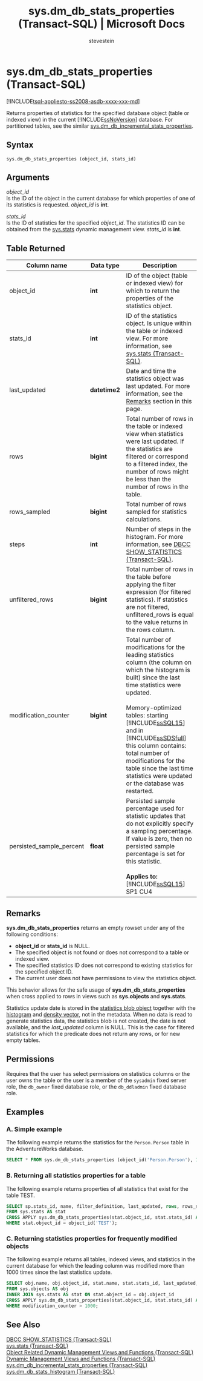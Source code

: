 ﻿---
title: "sys.dm_db_stats_properties (Transact-SQL) | Microsoft Docs"
ms.custom: ""
ms.date: "12/18/2017"
ms.prod: sql
ms.prod_service: "database-engine, sql-database"
ms.reviewer: ""
ms.suite: "sql"
ms.technology: system-objects
ms.tgt_pltfrm: ""
ms.topic: "language-reference"
f1_keywords: 
  - "sys.dm_db_stats_properties_TSQL"
  - "sys.dm_db_stats_properties"
  - "dm_db_stats_properties_TSQL"
  - "dm_db_stats_properties"
dev_langs: 
  - "TSQL"
helpviewer_keywords: 
  - "sys.dm_db_stats_properties"
ms.assetid: 8a54889d-e263-4881-9fcb-b1db410a9453
caps.latest.revision: 13
author: stevestein
ms.author: sstein
manager: craigg
monikerRange: "= azuresqldb-current || >= sql-server-2016 || = sqlallproducts-allversions"
---
# sys.dm_db_stats_properties (Transact-SQL)
[!INCLUDE[tsql-appliesto-ss2008-asdb-xxxx-xxx-md](../../includes/tsql-appliesto-ss2008-asdb-xxxx-xxx-md.md)]

  Returns properties of statistics for the specified database object (table or indexed view) in the current [!INCLUDE[ssNoVersion](../../includes/ssnoversion-md.md)] database. For partitioned tables, see the similar [sys.dm_db_incremental_stats_properties](../../relational-databases/system-dynamic-management-views/sys-dm-db-incremental-stats-properties-transact-sql.md). 
 
## Syntax  
  
```  
sys.dm_db_stats_properties (object_id, stats_id)  
```  
  
## Arguments  
 *object_id*  
 Is the ID of the object in the current database for which properties of one of its statistics is requested. *object_id* is **int**.  
  
 *stats_id*  
 Is the ID of statistics for the specified *object_id*. The statistics ID can be obtained from the [sys.stats](../../relational-databases/system-catalog-views/sys-stats-transact-sql.md) dynamic management view. *stats_id* is **int**.  
  
## Table Returned  
  
|Column name|Data type|Description|  
|-----------------|---------------|-----------------|  
|object_id|**int**|ID of the object (table or indexed view) for which to return the properties of the statistics object.|  
|stats_id|**int**|ID of the statistics object. Is unique within the table or indexed view. For more information, see [sys.stats &#40;Transact-SQL&#41;](../../relational-databases/system-catalog-views/sys-stats-transact-sql.md).|  
|last_updated|**datetime2**|Date and time the statistics object was last updated. For more information, see the [Remarks](#Remarks) section in this page.|  
|rows|**bigint**|Total number of rows in the table or indexed view when statistics were last updated. If the statistics are filtered or correspond to a filtered index, the number of rows might be less than the number of rows in the table.|  
|rows_sampled|**bigint**|Total number of rows sampled for statistics calculations.|  
|steps|**int**|Number of steps in the histogram. For more information, see [DBCC SHOW_STATISTICS &#40;Transact-SQL&#41;](../../t-sql/database-console-commands/dbcc-show-statistics-transact-sql.md).|  
|unfiltered_rows|**bigint**|Total number of rows in the table before applying the filter expression (for filtered statistics). If statistics are not filtered, unfiltered_rows is equal to the value returns in the rows column.|  
|modification_counter|**bigint**|Total number of modifications for the leading statistics column (the column on which the histogram is built) since the last time statistics were updated.<br /><br /> Memory-optimized tables: starting [!INCLUDE[ssSQL15](../../includes/sssql15-md.md)] and in [!INCLUDE[ssSDSfull](../../includes/sssdsfull-md.md)] this column contains: total number of modifications for the table since the last time statistics were updated or the database was restarted.|  
|persisted_sample_percent|**float**|Persisted sample percentage used for statistic updates that do not explicitly specify a sampling percentage. If value is zero, then no persisted sample percentage is set for this statistic.<br /><br /> **Applies to:** [!INCLUDE[ssSQL15](../../includes/sssql15-md.md)] SP1 CU4|  
  
## <a name="Remarks"></a> Remarks  
 **sys.dm_db_stats_properties** returns an empty rowset under any of the following conditions:  
  
-   **object_id** or **stats_id** is NULL.    
-   The specified object is not found or does not correspond to a table or indexed view.    
-   The specified statistics ID does not correspond to existing statistics for the specified object ID.    
-   The current user does not have permissions to view the statistics object.  
  
 This behavior allows for the safe usage of **sys.dm_db_stats_properties** when cross applied to rows in views such as **sys.objects** and **sys.stats**.  
 
Statistics update date is stored in the [statistics blob object](../../relational-databases/statistics/statistics.md#DefinitionQOStatistics) together with the [histogram](../../relational-databases/statistics/statistics.md#histogram) and [density vector](../../relational-databases/statistics/statistics.md#density), not in the metadata. When no data is read to generate statistics data, the statistics blob is not created, the date is not available, and the *last_updated* column is NULL. This is the case for filtered statistics for which the predicate does not return any rows, or for new empty tables.
  
## Permissions  
 Requires that the user has select permissions on statistics columns or the user owns the table or the user is a member of the `sysadmin` fixed server role, the `db_owner` fixed database role, or the `db_ddladmin` fixed database role.  
  
## Examples  

### A. Simple example
The following example returns the statistics for the `Person.Person` table in the AdventureWorks database.

```sql
SELECT * FROM sys.dm_db_stats_properties (object_id('Person.Person'), 1);
``` 
  
### B. Returning all statistics properties for a table  
 The following example returns properties of all statistics that exist for the table TEST.  
  
```sql  
SELECT sp.stats_id, name, filter_definition, last_updated, rows, rows_sampled, steps, unfiltered_rows, modification_counter   
FROM sys.stats AS stat   
CROSS APPLY sys.dm_db_stats_properties(stat.object_id, stat.stats_id) AS sp  
WHERE stat.object_id = object_id('TEST');  
```  
  
### C. Returning statistics properties for frequently modified objects  
 The following example returns all tables, indexed views, and statistics in the current database for which the leading column was modified more than 1000 times since the last statistics update.  
  
```sql  
SELECT obj.name, obj.object_id, stat.name, stat.stats_id, last_updated, modification_counter  
FROM sys.objects AS obj   
INNER JOIN sys.stats AS stat ON stat.object_id = obj.object_id  
CROSS APPLY sys.dm_db_stats_properties(stat.object_id, stat.stats_id) AS sp  
WHERE modification_counter > 1000;  
```  
  
## See Also  
 [DBCC SHOW_STATISTICS &#40;Transact-SQL&#41;](../../t-sql/database-console-commands/dbcc-show-statistics-transact-sql.md)   
 [sys.stats &#40;Transact-SQL&#41;](../../relational-databases/system-catalog-views/sys-stats-transact-sql.md)   
 [Object Related Dynamic Management Views and Functions &#40;Transact-SQL&#41;](../../relational-databases/system-dynamic-management-views/object-related-dynamic-management-views-and-functions-transact-sql.md)   
 [Dynamic Management Views and Functions &#40;Transact-SQL&#41;](~/relational-databases/system-dynamic-management-views/system-dynamic-management-views.md)  
 [sys.dm_db_incremental_stats_properties (Transact-SQL)](../../relational-databases/system-dynamic-management-views/sys-dm-db-incremental-stats-properties-transact-sql.md)  
 [sys.dm_db_stats_histogram (Transact-SQL)](../../relational-databases/system-dynamic-management-views/sys-dm-db-stats-histogram-transact-sql.md) 
  

